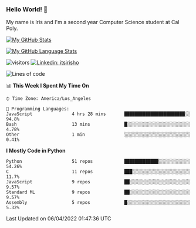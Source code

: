 ### Hello World! 👋

My name is Iris and I'm a second year Computer Science student at Cal Poly. 


[![My GitHub Stats](https://github-readme-stats.vercel.app/api?username=sleepyStick&show_icons=true&&count_private=true&include_all_commits=true&theme=buefy)]()

[![My GitHub Language Stats](https://github-readme-stats.vercel.app/api/top-langs/?username=sleepyStick&langs_count=5&theme=buefy)]()

![visitors](https://visitor-badge.glitch.me/badge?page_id=sleepyStick.sleepyStick)
[![Linkedin: itsirisho](https://img.shields.io/badge/-itsirisho-informational?style=flat-square&logo=Linkedin&logoColor=white&link=https://www.linkedin.com/in/itsirisho/)](https://www.linkedin.com/in/itsirisho/)

<!--START_SECTION:waka-->
![Lines of code](https://img.shields.io/badge/From%20Hello%20World%20I%27ve%20Written-24%20Million%20lines%20of%20code-blue)

📊 **This Week I Spent My Time On** 

```text
⌚︎ Time Zone: America/Los_Angeles

💬 Programming Languages: 
JavaScript               4 hrs 28 mins       ███████████████████████░░   94.8% 
Bash                     13 mins             █░░░░░░░░░░░░░░░░░░░░░░░░   4.78% 
Other                    1 min               ░░░░░░░░░░░░░░░░░░░░░░░░░   0.41%

```

**I Mostly Code in Python** 

```text
Python                   51 repos            █████████████░░░░░░░░░░░░   54.26% 
C                        11 repos            ███░░░░░░░░░░░░░░░░░░░░░░   11.7% 
JavaScript               9 repos             ██░░░░░░░░░░░░░░░░░░░░░░░   9.57% 
Standard ML              9 repos             ██░░░░░░░░░░░░░░░░░░░░░░░   9.57% 
Assembly                 5 repos             █░░░░░░░░░░░░░░░░░░░░░░░░   5.32%

```



 Last Updated on 06/04/2022 01:47:36 UTC
<!--END_SECTION:waka-->

<!--
**konanyuta/konanyuta** is a ✨ _special_ ✨ repository because its `README.md` (this file) appears on your GitHub profile.

Here are some ideas to get you started:

- 🔭 I’m currently working on ...
- 🌱 I’m currently learning ...
- 👯 I’m looking to collaborate on ...
- 🤔 I’m looking for help with ...
- 💬 Ask me about ...
- 📫 How to reach me: ...
- 😄 Pronouns: ...
- ⚡ Fun fact: ...
-->
